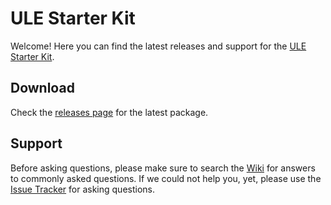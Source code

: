 # ULE Starter Kit

Welcome! Here you can find the latest releases and support for the [ULE Starter Kit](https://www.dspg.com/developers).

## Download

Check the [releases page](https://github.com/dspgroup/ule-starterkit/releases) for the latest package.

## Support

Before asking questions, please make sure to search the
[Wiki](https://github.com/dspgroup/ule-starterkit/wiki) for answers to commonly asked questions. If we could not help you, yet, please use the
[Issue Tracker](https://github.com/dspgroup/ule-starterkit/issues) for asking questions.
